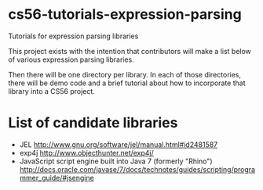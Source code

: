 cs56-tutorials-expression-parsing
=================================

Tutorials for expression parsing libraries


This project exists with the intention that contributors will make a list below of various expression parsing
libraries.

Then there will be one directory per library.   In each of those directories, there will be demo code
and a brief tutorial about how to incorporate that library into a CS56 project.

# List of candidate libraries

* JEL http://www.gnu.org/software/jel/manual.html#id2481587
* exp4j http://www.objecthunter.net/exp4j/
* JavaScript script engine built into Java 7 (formerly "Rhino") http://docs.oracle.com/javase/7/docs/technotes/guides/scripting/programmer_guide/#jsengine

